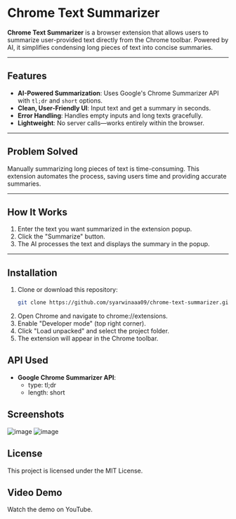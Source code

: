 # Chrome Text Summarizer

**Chrome Text Summarizer** is a browser extension that allows users to summarize user-provided text directly from the Chrome toolbar. Powered by AI, it simplifies condensing long pieces of text into concise summaries.

---

## Features

- **AI-Powered Summarization**: Uses Google's Chrome Summarizer API with `tl;dr` and `short` options.
- **Clean, User-Friendly UI**: Input text and get a summary in seconds.
- **Error Handling**: Handles empty inputs and long texts gracefully.
- **Lightweight**: No server calls—works entirely within the browser.

---

## Problem Solved

Manually summarizing long pieces of text is time-consuming. This extension automates the process, saving users time and providing accurate summaries.

---

## How It Works

1. Enter the text you want summarized in the extension popup.
2. Click the "Summarize" button.
3. The AI processes the text and displays the summary in the popup.

---

## Installation

1. Clone or download this repository:
   ```bash
   git clone https://github.com/syarwinaaa09/chrome-text-summarizer.git
   ```
2. Open Chrome and navigate to chrome://extensions.
3. Enable "Developer mode" (top right corner).
4. Click "Load unpacked" and select the project folder.
5. The extension will appear in the Chrome toolbar.

## API Used
* **Google Chrome Summarizer API**:
  * type: tl;dr
  * length: short

## Screenshots
![image](https://github.com/user-attachments/assets/851f4391-ff8d-45d4-a0c4-b7ed6a504fd2)
![image](https://github.com/user-attachments/assets/b79d3d24-d1fa-492c-9003-066b1650eb0b)


## License
This project is licensed under the MIT License.

## Video Demo
Watch the demo on YouTube.
